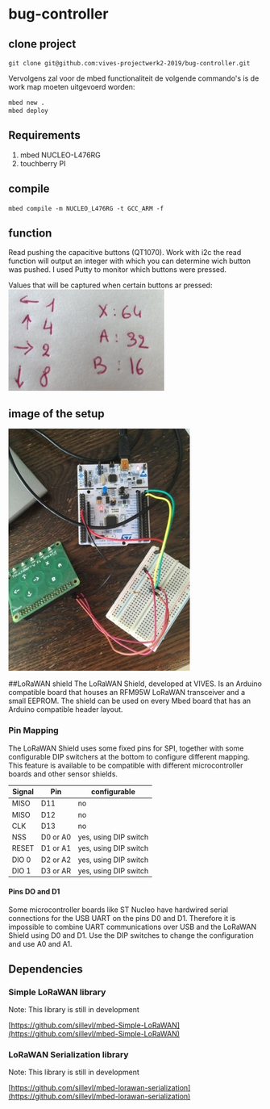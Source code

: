 # bug-controller

## clone project
```shell
git clone git@github.com:vives-projectwerk2-2019/bug-controller.git
```
Vervolgens zal voor de mbed functionaliteit de volgende commando's is de work map moeten uitgevoerd worden:
```shell
mbed new .
mbed deploy
```
## Requirements
1. mbed NUCLEO-L476RG
2. touchberry PI

## compile
```shell
mbed compile -m NUCLEO_L476RG -t GCC_ARM -f
```
## function
Read pushing the capacitive buttons (QT1070).
Work with i2c the read function will output an integer with which you can determine wich button was pushed. I used Putty to monitor which buttons were pressed.

Values that will be captured when certain buttons ar pressed:
![alt text](buttonint.jpg "Setup")

## image of the setup
![alt text](setup.jpg "Setup")


##LoRaWAN shield
The LoRaWAN Shield, developed at VIVES. Is an Arduino compatible board that houses an RFM95W LoRaWAN transceiver and a small EEPROM. The shield can be used on every Mbed board that has an Arduino compatible header layout.

### Pin Mapping
The LoRaWAN Shield uses some fixed pins for SPI, together with some configurable DIP switchers at the bottom to configure different mapping. This feature is available to be compatible with different microcontroller boards and other sensor shields.

Signal | Pin | configurable
--- | --- | ---
MISO | D11 | no
MISO | D12 | no
CLK | D13 | no
NSS | D0 or A0 | yes, using DIP switch
RESET | D1 or A1 | yes, using DIP switch
DIO 0 | D2 or A2 | yes, using DIP switch
DIO 1 | D3 or AR | yes, using DIP switch

#### Pins DO and D1
Some microcontroller boards like ST Nucleo have hardwired serial connections for the USB UART on the pins D0 and D1. Therefore it is impossible to combine UART communications over USB and the LoRaWAN Shield using D0 and D1. Use the DIP switches to change the configuration and use A0 and A1.

## Dependencies

### Simple LoRaWAN library

Note: This library is still in development

[https://github.com/sillevl/mbed-Simple-LoRaWAN](https://github.com/sillevl/mbed-Simple-LoRaWAN)

### LoRaWAN Serialization library

Note: This library is still in development

[https://github.com/sillevl/mbed-lorawan-serialization](https://github.com/sillevl/mbed-lorawan-serialization)
